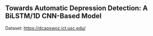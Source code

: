 ## Towards Automatic Depression Detection: A BiLSTM/1D CNN-Based Model

Dataset: https://dcapswoz.ict.usc.edu/ 
